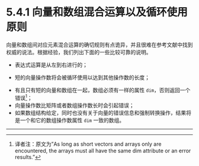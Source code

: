 # 5.4.1 向量和数组混合运算以及循环使用原则

向量和数组间对应元素混合运算的确切规则有点诡异，并且很难在参考文献中找到权威的说法。根据经验，我们列出下面的一些比较可靠的说明。 

* 表达式运算是从左到右进行的；

* 短的向量操作数将会被循环使用以达到其他操作数的长度；

- 有且只有短的向量和数组在一起，数组必须有一样的属性 `dim`，否则返回一个错误[^1]；
- 向量操作数比矩阵或者数组操作数长时会引起错误；
- 如果数组结构给定，同时也没有关于向量的错误信息和强制转换操作，结果将是一个和它的数组操作数属性 `dim` 一致的数组。





---

[^1]:译者注：原文为”As long as short vectors and arrays only are encountered, the arrays must all have the same dim attribute or an error results.”
